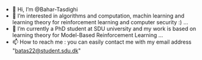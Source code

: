 - 👋 Hi, I’m @Bahar-Tasdighi
- 👀 I’m interested in algorithms and computation, machin learning and learning theory for reinforcement learning and computer security :) ...
- 🌱 I’m currently a PhD student at SDU university and my work is based on learning theory for Model-Based Reinforcement Learning ...
- 📫 How to reach me : you can easily contact me with my email address "batas22@student.sdu.dk"

<!---
Bahar-Tasdighi/Bahar-Tasdighi is a ✨ special ✨ repository because its `README.md` (this file) appears on your GitHub profile.
You can click the Preview link to take a look at your changes.
--->
